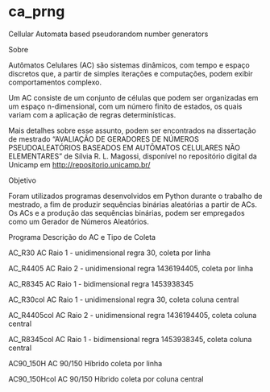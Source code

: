 # ca_prng

Cellular Automata based pseudorandom number generators

Sobre

Autômatos Celulares (AC) são sistemas dinâmicos, com tempo e espaço discretos que, a partir de simples iterações e computações, podem exibir comportamentos complexo.

Um AC consiste de um conjunto de células que podem ser organizadas em um espaço n-dimensional, com um número finito de estados, os quais variam com a aplicação de regras determinísticas.

Mais detalhes sobre esse assunto, podem ser encontrados na dissertação de mestrado “AVALIAÇÃO DE GERADORES DE NÚMEROS PSEUDOALEATÓRIOS BASEADOS EM AUTÔMATOS CELULARES NÃO ELEMENTARES”  de Sílvia R. L. Magossi, disponível no repositório digital da Unicamp em http://repositorio.unicamp.br/

Objetivo

Foram utilizados programas desenvolvidos em Python durante o trabalho de mestrado, a fim de produzir sequências binárias aleatórias a partir de ACs. Os ACs e a produção das sequências binárias, podem ser empregados como um Gerador de Números Aleatórios.

Programa        Descrição do AC e Tipo de Coleta

AC_R30          AC Raio 1 - unidimensional regra 30, coleta por linha

AC_R4405        AC Raio 2 - unidimensional regra 1436194405, coleta por linha

AC_R8345        AC Raio 1 - bidimensional regra 1453938345

AC_R30col       AC Raio 1 - unidimensional regra 30, coleta coluna central

AC_R4405col     AC Raio 2 - unidimensional regra 1436194405, coleta coluna central

AC_R8345col     AC Raio 1 - bidimensional regra 1453938345, coleta coluna central

AC90_150H       AC 90/150 Híbrido coleta por linha

AC90_150Hcol    AC 90/150 Híbrido coleta por coluna central
